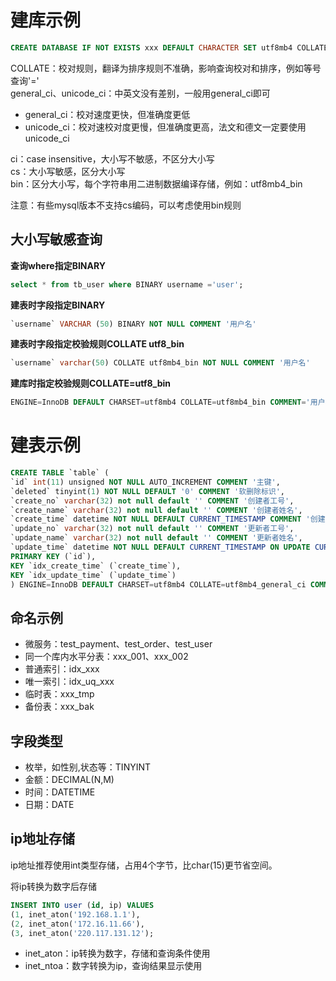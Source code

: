 # 建库示例
```sql
CREATE DATABASE IF NOT EXISTS xxx DEFAULT CHARACTER SET utf8mb4 COLLATE utf8mb4_general_ci; 
```

COLLATE：校对规则，翻译为排序规则不准确，影响查询校对和排序，例如等号查询'='  
general_ci、unicode_ci：中英文没有差别，一般用general_ci即可
- general_ci：校对速度更快，但准确度更低
- unicode_ci：校对速校对度更慢，但准确度更高，法文和德文一定要使用unicode_ci

ci：case insensitive，大小写不敏感，不区分大小写  
cs：大小写敏感，区分大小写  
bin：区分大小写，每个字符串用二进制数据编译存储，例如：utf8mb4_bin 

注意：有些mysql版本不支持cs编码，可以考虑使用bin规则

##  大小写敏感查询

**查询where指定BINARY**
```sql
select * from tb_user where BINARY username ='user';
```

**建表时字段指定BINARY**
```sql
`username` VARCHAR (50) BINARY NOT NULL COMMENT '用户名'
```

**建表时字段指定校验规则COLLATE utf8_bin**
```sql
`username` varchar(50) COLLATE utf8mb4_bin NOT NULL COMMENT '用户名'
```

**建库时指定校验规则COLLATE=utf8_bin**
```sql
ENGINE=InnoDB DEFAULT CHARSET=utf8mb4 COLLATE=utf8mb4_bin COMMENT='用户表'
```

# 建表示例
```sql
CREATE TABLE `table` (
`id` int(11) unsigned NOT NULL AUTO_INCREMENT COMMENT '主键',
`deleted` tinyint(1) NOT NULL DEFAULT '0' COMMENT '软删除标识',
`create_no` varchar(32) not null default '' COMMENT '创建者工号',
`create_name` varchar(32) not null default '' COMMENT '创建者姓名',
`create_time` datetime NOT NULL DEFAULT CURRENT_TIMESTAMP COMMENT '创建时间',
`update_no` varchar(32) not null default '' COMMENT '更新者工号',
`update_name` varchar(32) not null default '' COMMENT '更新者姓名',
`update_time` datetime NOT NULL DEFAULT CURRENT_TIMESTAMP ON UPDATE CURRENT_TIMESTAMP COMMENT '更新时间',
PRIMARY KEY (`id`),
KEY `idx_create_time` (`create_time`),
KEY `idx_update_time` (`update_time`)
) ENGINE=InnoDB DEFAULT CHARSET=utf8mb4 COLLATE=utf8mb4_general_ci COMMENT = '';
```

## 命名示例
- 微服务：test_payment、test_order、test_user
- 同一个库内水平分表：xxx_001、xxx_002
- 普通索引：idx_xxx
- 唯一索引：idx_uq_xxx
- 临时表：xxx_tmp
- 备份表：xxx_bak

## 字段类型
- 枚举，如性别,状态等：TINYINT
- 金额：DECIMAL(N,M)
- 时间：DATETIME
- 日期：DATE

## ip地址存储
ip地址推荐使用int类型存储，占用4个字节，比char(15)更节省空间。

将ip转换为数字后存储
```sql
INSERT INTO user (id, ip) VALUES
(1, inet_aton('192.168.1.1'),
(2, inet_aton('172.16.11.66'),
(3, inet_aton('220.117.131.12');
```
- inet_aton：ip转换为数字，存储和查询条件使用
- inet_ntoa：数字转换为ip，查询结果显示使用
